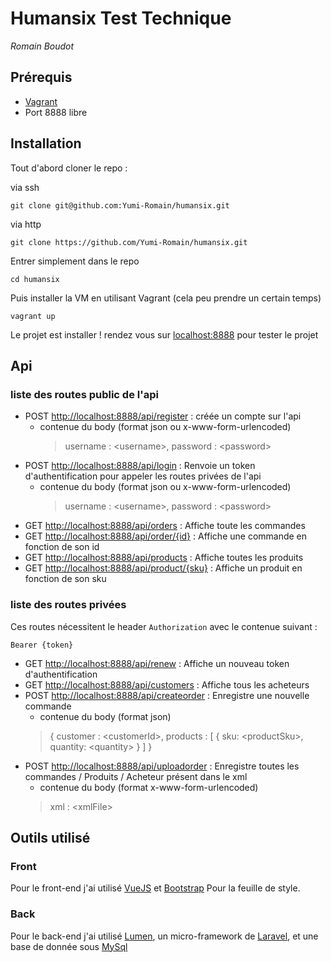 # Humansix Test Technique
*Romain Boudot*

## Prérequis

+ [Vagrant](https://www.vagrantup.com/)
+ Port 8888 libre

## Installation

Tout d'abord cloner le repo :

via ssh

    git clone git@github.com:Yumi-Romain/humansix.git

via http

    git clone https://github.com/Yumi-Romain/humansix.git

Entrer simplement dans le repo

    cd humansix

Puis installer la VM en utilisant Vagrant (cela peu prendre un certain temps)

    vagrant up

Le projet est installer !
rendez vous sur [localhost:8888](http://localhost:8888) pour tester le projet

## Api

### liste des routes public de l'api

+ POST [http://localhost:8888/api/register](http://localhost:8888/api/register) : créée un compte sur l'api
    + contenue du body (format json ou x-www-form-urlencoded)
        >username : \<username>,
        >password : \<password>
+ POST [http://localhost:8888/api/login](http://localhost:8888/api/login) : Renvoie un token d'authentification pour appeler les routes privées de l'api
    + contenue du body (format json ou x-www-form-urlencoded)
        >username : \<username>,
        >password : \<password>
+ GET [http://localhost:8888/api/orders](http://localhost:8888/api/orders) : Affiche toute les commandes
+ GET [http://localhost:8888/api/order/{id}](http://localhost:8888/api/orders) : Affiche une commande en fonction de son id
+ GET [http://localhost:8888/api/products](http://localhost:8888/api/orders) : Affiche toutes les produits
+ GET [http://localhost:8888/api/product/{sku}](http://localhost:8888/api/orders) : Affiche un produit en fonction de son sku

### liste des routes privées

Ces routes nécessitent le header `Authorization` avec le contenue suivant :
    
    Bearer {token}

+ GET [http://localhost:8888/api/renew](http://localhost:8888/api/renew) : Affiche un nouveau token d'authentification
+ GET [http://localhost:8888/api/customers](http://localhost:8888/api/customers) : Affiche tous les acheteurs
+ POST [http://localhost:8888/api/createorder](http://localhost:8888/api/createorder) : Enregistre une nouvelle commande
    + contenue du body (format json)
    > { 
    >    customer : \<customerId>,
    >    products : [ { sku: \<productSku>, quantity: \<quantity> } ]
    > }
+ POST [http://localhost:8888/api/uploadorder](http://localhost:8888/api/uploadorder) : Enregistre toutes les commandes / Produits / Acheteur présent dans le xml
    + contenue du body (format x-www-form-urlencoded)
    > xml : \<xmlFile>

## Outils utilisé

### Front

Pour le front-end j'ai utilisé [VueJS](https://vuejs.org/) et [Bootstrap](https://getbootstrap.com/) Pour la feuille de style.

### Back

Pour le back-end j'ai utilisé [Lumen](https://lumen.laravel.com/), un micro-framework de [Laravel](https://laravel.com/), et une base de donnée sous [MySql](https://www.mysql.com/fr/)